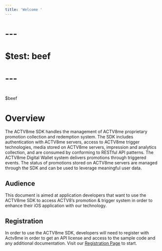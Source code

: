 ```yaml
---
title: 'Welcome '
---
```

# \---

# $test: beef

# \---

# 

$beef



# Overview

The ACTV8me SDK handles the management of ACTV8me proprietary promotion collection and redemption system. The SDK includes authentication with ACTV8me servers, access to ACTV8me trigger technologies, media stored on ACTV8me servers, impression and analytics collection, and are consumed by conforming to RESTful API patterns. The ACTV8me Digital Wallet system delivers promotions through triggered events. The status of promotions stored on ACTV8me servers are managed through the SDK and can be used to leverage meaningful user data.

## Audience

This document is aimed at application developers that want to use the ACTV8me SDK to access ACTV8’s promotion & trigger system in order to enhance their iOS application with our technology.

## Registration

In order to use the ACTV8me SDK, developers will need to register with Actv8me in order to get an API license and access to the sample code and any additional documentation.  Visit our [Registration Page](http://sdk.actv8me.com) to start.
